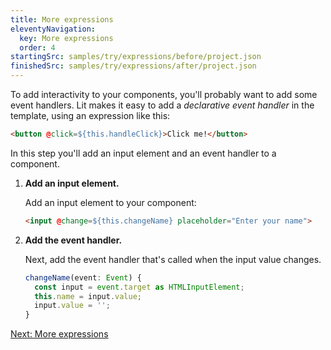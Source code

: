 ```yaml
---
title: More expressions
eleventyNavigation:
  key: More expressions
  order: 4
startingSrc: samples/try/expressions/before/project.json
finishedSrc: samples/try/expressions/after/project.json
---
```


To add interactivity to your components, you'll probably want to add some event handlers. Lit makes it easy to add a _declarative event handler_ in the template, using an expression like this:

```html
<button @click=${this.handleClick}>Click me!</button>
```

In this step you'll add an input element and an event handler to a component.

1. **Add an input element.**

    Add an input element to your component:

    ```html
    <input @change=${this.changeName} placeholder="Enter your name">
    ```

2. **Add the event handler.**

    Next, add the event handler that's called when the input value changes.

    ```ts
    changeName(event: Event) {
      const input = event.target as HTMLInputElement;
      this.name = input.value;
      input.value = '';
    }
    ```

[Next: More expressions](expressions)
